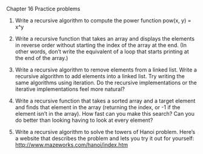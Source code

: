 Chapter 16 Practice problems
1. Write a recursive algorithm to compute the power function pow(x, y) = x^y

2. Write a recursive function that takes an array and displays the elements in reverse order without starting the index of the array at the end. (In other words, don’t write the equivalent of a loop that starts printing at the end of the array.)

3. Write a recursive algorithm to remove elements from a linked list. Write a recursive algorithm to add elements into a linked list. Try writing the same algorithms using iteration. Do the recursive implementations or the iterative implementations feel more natural?

4. Write a recursive function that takes a sorted array and a target element and finds that element in the array (returning the index, or -1 if the element isn’t in the array). How fast can you make this search? Can you do better than looking having to look at every element?

5. Write a recursive algorithm to solve the towers of Hanoi problem. Here’s a website that describes the problem and lets you try it out for yourself: http://www.mazeworks.com/hanoi/index.htm